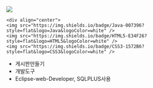 <img src="https://img.shields.io/badge/아이콘내용-바탕색?style=flat&logo=로고이름&logoColor=white"/>

	<div align="center">
	<img src="https://img.shields.io/badge/Java-007396?style=flat&logo=Java&logoColor=white" />
	<img src="https://img.shields.io/badge/HTML5-E34F26?style=flat&logo=HTML5&logoColor=white" />
	<img src="https://img.shields.io/badge/CSS3-1572B6?style=flat&logo=CSS3&logoColor=white" />
</div>

- 게시판만들기
- 개발도구
- Eclipse-web-Developer, SQLPLUS사용
